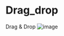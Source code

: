 # Drag_drop
Drag &amp; Drop
![image](https://github.com/soniadiwedi/Drag_drop/assets/112754761/c4b91994-da66-4113-ade2-f07468aba20b)

